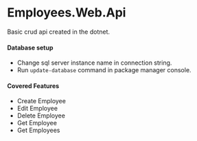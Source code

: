 # Employees.Web.Api
Basic crud api created in the dotnet.
#### Database setup
- Change sql server instance name in connection string.
- Run `update-database` command in package manager console.

#### Covered Features
- Create Employee
- Edit Employee
- Delete Employee
- Get Employee
- Get Employees
